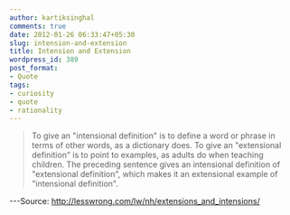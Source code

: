 ```yaml
---
author: kartiksinghal
comments: true
date: 2012-01-26 06:33:47+05:30
slug: intension-and-extension
title: Intension and Extension
wordpress_id: 389
post_format:
- Quote
tags:
- curiosity
- quote
- rationality
---
```


> To give an "intensional definition" is to define a word or phrase in terms of other words, as a dictionary does. To give an "extensional definition" is to point to examples, as adults do when teaching children. The preceding sentence gives an intensional definition of "extensional definition", which makes it an extensional example of "intensional definition".

---Source: http://lesswrong.com/lw/nh/extensions_and_intensions/
